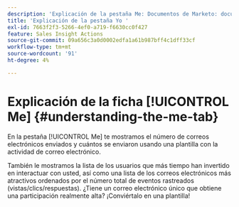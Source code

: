 ```yaml
---
description: 'Explicación de la pestaña Me: Documentos de Marketo: documentación del producto'
title: 'Explicación de la pestaña Yo '
exl-id: 7663f2f3-5266-4ef0-a719-f6630cc0f427
feature: Sales Insight Actions
source-git-commit: 09a656c3a0d0002edfa1a61b987bff4c1dff33cf
workflow-type: tm+mt
source-wordcount: '91'
ht-degree: 4%

---
```


# Explicación de la ficha [!UICONTROL Me] {#understanding-the-me-tab}

En la pestaña [!UICONTROL Me] te mostramos el número de correos electrónicos enviados y cuántos se enviaron usando una plantilla con la actividad de correo electrónico.

También le mostramos la lista de los usuarios que más tiempo han invertido en interactuar con usted, así como una lista de los correos electrónicos más atractivos ordenados por el número total de eventos rastreados (vistas/clics/respuestas). ¿Tiene un correo electrónico único que obtiene una participación realmente alta? ¡Conviértalo en una plantilla!
